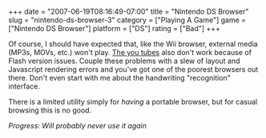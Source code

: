 +++
date = "2007-06-19T08:16:49-07:00"
title = "Nintendo DS Browser"
slug = "nintendo-ds-browser-3"
category = ["Playing A Game"]
game = ["Nintendo DS Browser"]
platform = ["DS"]
rating = ["Bad"]
+++

Of course, I should have expected that, like the Wii browser, external media (MP3s, MOVs, etc.) won't play.  <a href="http://www.youtube.com">The you tubes</a> also don't work because of Flash version issues.  Couple these problems with a slew of layout and Javascript rendering errors and you've got one of the poorest browsers out there.  Don't even start with me about the handwriting "recognition" interface.

There is a limited utility simply for <i>having</i> a portable browser, but for casual browsing this is no good.

<i>Progress: Will probably never use it again</i>